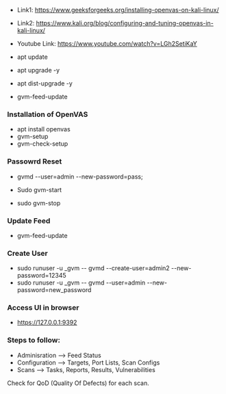 - Link1: https://www.geeksforgeeks.org/installing-openvas-on-kali-linux/
- Link2: https://www.kali.org/blog/configuring-and-tuning-openvas-in-kali-linux/
- Youtube Link: https://www.youtube.com/watch?v=LGh2SetiKaY

- apt update                      
- apt upgrade -y
- apt dist-upgrade -y
- gvm-feed-update

### Installation of OpenVAS
- apt install openvas
- gvm-setup
- gvm-check-setup

### Passowrd Reset
- gvmd --user=admin --new-password=pass;

- Sudo gvm-start
- sudo gvm-stop

### Update Feed
- gvm-feed-update

### Create User
- sudo runuser -u _gvm -- gvmd --create-user=admin2 --new-password=12345 
- sudo runuser -u _gvm -- gvmd --user=admin --new-password=new_password 

### Access UI in browser
- https://127.0.0.1:9392

### Steps to follow:
- Adminisration --> Feed Status
- Configuration --> Targets, Port Lists, Scan Configs
- Scans --> Tasks, Reports, Results, Vulnerabilities

Check for QoD (Quality Of Defects) for each scan.
